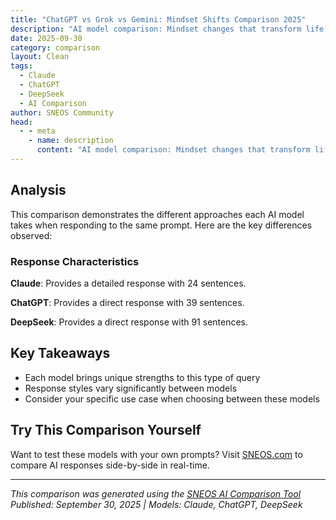 ```yaml
---
title: "ChatGPT vs Grok vs Gemini: Mindset Shifts Comparison 2025"
description: "AI model comparison: Mindset changes that transform life - psychological breakthroughs..."
date: 2025-09-30
category: comparison
layout: Clean
tags:
  - Claude
  - ChatGPT
  - DeepSeek
  - AI Comparison
author: SNEOS Community
head:
  - - meta
    - name: description
      content: "AI model comparison: Mindset changes that transform life - psychological breakthroughs..."
---
```


<ChatComparison
  title="ChatGPT vs Grok vs Gemini: Mindset Shifts Comparison 2025"
  prompt="Mindset changes that transform life - psychological breakthroughs"
  :responses='{
    "Claude": "# Transformative Mindset Shifts: Psychological Breakthroughs That Change Lives\n\n## **Core Mindset Transformations**\n\n### **1. Growth vs. Fixed Mindset**\n- **Fixed**: \u0022I\u0027m not good at this\u0022 \u2192 **Growth**: \u0022I\u0027m not good at this *yet*\u0022\n- **Impact**: Opens doors to learning, resilience, and continuous improvement\n- **Practice**: View challenges as opportunities, embrace \u0022failure\u0022 as data\n\n### **2. Internal vs. External Locus of Control**\n- **Shift**: From \u0022Things happen to me\u0022 \u2192 \u0022I influence my outcomes\u0022\n- **Breakthrough**: Realizing your response shapes your reality\n- **Result**: Increased agency, reduced victim mentality, proactive problem-solving\n\n### **3. Abundance vs. Scarcity Thinking**\n- **Scarcity**: \u0022There\u0027s not enough for everyone\u0022\n- **Abundance**: \u0022There are endless possibilities and resources\u0022\n- **Life change**: Better relationships, increased generosity, reduced anxiety about competition\n\n## **Profound Psychological Shifts**\n\n### **4. Present-Moment Awareness**\n- **From**: Constant mental time travel (past regrets, future worries)\n- **To**: Engaging fully with what\u0027s happening now\n- **Breakthrough**: Discovering that life only exists in the present moment\n\n### **5. Response vs. Reaction**\n- **Old pattern**: Automatic emotional reactions\n- **New approach**: Conscious choice in how you respond\n- **Viktor Frankl insight**: \u0022Between stimulus and response there is a space. In that space is our power to choose our response.\u0022\n\n### **6. Self-Compassion Revolution**\n- **Shift**: From harsh self-criticism to treating yourself like a good friend\n- **Impact**: Reduced anxiety, increased motivation, better emotional regulation\n- **Practice**: Ask \u0022What would I say to a friend in this situation?\u0022\n\n## **Relationship \u0026 Social Breakthroughs**\n\n### **7. Interdependence Understanding**\n- **Evolution**: Independent \u2192 Dependent \u2192 **Interdependent**\n- **Realization**: True strength comes from healthy mutual reliance\n- **Result**: Deeper connections, better teamwork, reduced isolation\n\n### **8. Assuming Positive Intent**\n- **Default shift**: From assuming malice to assuming good intentions\n- **Breakthrough**: Most people are doing their best with their current resources\n- **Impact**: Improved relationships, reduced conflict, increased empathy\n\n## **Identity \u0026 Purpose Shifts**\n\n### **9. Being vs. Doing Identity**\n- **From**: \u0022I am what I do/achieve/own\u0022\n- **To**: \u0022I am inherently valuable regardless of accomplishments\u0022\n- **Liberation**: Freedom from constant performance pressure\n\n### **10. Service-Oriented Purpose**\n- **Shift**: From \u0022What can I get?\u0022 to \u0022What can I give?\u0022\n- **Psychological benefit**: Increased meaning, reduced depression, stronger sense of purpose\n- **Paradox**: Often leads to receiving more than expected\n\n## **Practical Implementation Strategies**\n\n### **Daily Practices for Mindset Change**\n- **Morning intention setting**: Choose your mindset for the day\n- **Evening reflection**: Notice which mindset you operated from\n- **Reframe exercises**: Consciously shift perspective on challenges\n- **Gratitude practice**: Rewires brain toward abundance thinking\n\n### **Breakthrough Acceleration Techniques**\n- **Journaling prompts**: \u0022What if the opposite were true?\u0022\n- **Perspective taking**: View situations from multiple angles\n- **Meditation**: Creates space between thoughts and reactions\n- **Therapy/coaching**: External support for identifying blind spots\n\n## **Warning Signs You\u0027re Ready for a Breakthrough**\n\n- Feeling stuck despite trying harder\n- Recurring patterns that don\u0027t serve you\n- Chronic dissatisfaction despite external success\n- Sensing there\u0027s \u0022more\u0022 to life\n- Increased self-awareness but struggling to change\n\n## **The Compound Effect**\n\nThese mindset shifts often create cascading positive changes:\n- Better relationships lead to more opportunities\n- Increased self-compassion improves performance\n- Growth mindset enhances resilience\n- Present-moment awareness reduces anxiety\n\n**Remember**: Transformation is often gradual, then sudden. Small consistent shifts in thinking can lead to dramatic life changes over time.\n\nWould you like me to dive deeper into any specific mindset shift or explore techniques for implementing these changes?",
    "ChatGPT": "Certainly! Here are some key mindset changes and psychological breakthroughs that can profoundly transform one\u2019s life:\n\n### 1. Growth Mindset vs. Fixed Mindset\n- **Concept:** Coined by Carol Dweck, this is the belief that abilities and intelligence can be developed through effort and learning (growth mindset) rather than being fixed traits (fixed mindset).\n- **Impact:** Encourages embracing challenges, learning from criticism, and persisting despite setbacks, leading to continual self-improvement.\n\n### 2. Cognitive Restructuring\n- **Concept:** Identifying and challenging negative or irrational thoughts and replacing them with more balanced and constructive ones.\n- **Impact:** Helps reduce anxiety, depression, and stress, promoting healthier emotional regulation and decision-making.\n\n### 3. Acceptance and Commitment\n- **Concept:** Accepting thoughts and feelings without judgment and committing to actions aligned with personal values.\n- **Impact:** Enhances psychological flexibility, reduces suffering caused by avoidance, and fosters meaningful living.\n\n### 4. Self-Compassion vs. Self-Criticism\n- **Concept:** Treating oneself with kindness and understanding during failures instead of harsh self-judgment.\n- **Impact:** Builds resilience, reduces negative emotions, and motivates positive change through a supportive inner dialogue.\n\n### 5. Locus of Control Shift\n- **Concept:** Moving from an external locus of control (belief that outside forces control outcomes) to an internal locus of control (belief that one\u2019s own actions influence outcomes).\n- **Impact:** Increases motivation, responsibility, and empowerment to create desired life changes.\n\n### 6. Mindfulness and Present-Moment Awareness\n- **Concept:** Paying deliberate attention to the present moment non-judgmentally.\n- **Impact:** Reduces rumination and anxiety, enhances emotional regulation and overall well-being.\n\n### 7. Reframing Failure as Feedback\n- **Concept:** Viewing failures not as defeats but as opportunities to learn and grow.\n- **Impact:** Encourages persistence, creativity, and innovation in personal and professional life.\n\n### 8. Abundance Mindset vs. Scarcity Mindset\n- **Concept:** Believing there is enough success, wealth, and happiness for everyone (abundance) instead of thinking resources are limited (scarcity).\n- **Impact:** Fosters generosity, optimism, and collaboration rather than competition and fear.\n\n### 9. Embracing Uncertainty and Change\n- **Concept:** Developing comfort with the unknown and viewing change as an essential part of life.\n- **Impact:** Reduces anxiety about the future, enhances adaptability, and opens up new possibilities.\n\n### 10. Purpose-Driven Life Perspective\n- **Concept:** Aligning daily actions and goals with a larger sense of purpose or meaning.\n- **Impact:** Increases motivation, satisfaction, and resilience through a deeper connection to what truly matters.\n\n---\n\n### Additional Psychological Breakthroughs:\n\n- **Behavioral Activation:** Acting despite lack of motivation can improve mood and build momentum for change.\n- **Visualization and Mental Rehearsal:** Mentally practicing desired behaviors or outcomes enhances confidence and performance.\n- **The Power of Gratitude:** Regularly focusing on what one is thankful for improves mood and overall outlook on life.\n\n---\n\nBy consciously adopting these mindset shifts and psychological strategies, individuals can unlock new potentials, overcome obstacles more effectively, and experience transformative growth in their personal and professional lives. If you want, I can provide exercises or reading recommendations related to any of these topics!",
    "DeepSeek": "Of course. This is a powerful and profound topic. The most transformative psychological breakthroughs are not just about learning a new fact, but about a fundamental shift in how we see ourselves, others, and the world.\n\nThese mindset changes act as \u0022mental software updates,\u0022 altering our entire experience of reality. Here are some of the most life-changing psychological breakthroughs, broken down into what they are and how they transform your life.\n\n---\n\n### 1. The Shift from a Fixed Mindset to a Growth Mindset\n*(Pioneered by psychologist Carol Dweck)*\n\n*   **The Old Mindset (Fixed):** \u0022My abilities are innate and unchangeable. I\u0027m either smart or I\u0027m not, talented or I\u0027m not. Challenges are threats that reveal my limitations.\u0022\n*   **The Breakthrough (Growth):** \u0022My abilities can be developed through dedication and hard work. My potential is unknown and unknowable. Challenges are opportunities to grow.\u0022\n\n*   **How It Transforms Life:**\n    *   **Embraces Challenges:** Instead of avoiding difficult tasks for fear of failure, you see them as the \u0022gym\u0022 for your brain.\n    *   **Resilience in Failure:** Setbacks are no longer a verdict on your identity, but feedback. You learn, adjust, and try again.\n    *   **Lifelong Learning:** You become a perpetual student of life, curious and open to improvement in every area.\n\n### 2. The Shift from External Validation to Internal Validation\n\n*   **The Old Mindset (External):** \u0022My worth is determined by what others think of me. My success is measured by my title, salary, likes, and accolades.\u0022\n*   **The Breakthrough (Internal):** \u0022My worth is inherent and non-negotiable. My validation comes from my own integrity, values, and effort. External outcomes are data, not definitions.\u0022\n\n*   **How It Transforms Life:**\n    *   **Freedom from the Opinions of Others:** You stop being a puppet on other people\u0027s strings. Your choices become authentically yours.\n    *   **Reduced Anxiety and Comparison:** The exhausting race to \u0022keep up with the Joneses\u0022 loses its power. You define your own race.\n    *   **Deeper Relationships:** You connect with others from a place of wholeness, not neediness, leading to healthier dynamics.\n\n### 3. The Shift from Judgement to Curiosity\n\n*   **The Old Mindset (Judgement):** \u0022This situation is bad. That person is wrong. My emotion (like anger) is a problem to be suppressed.\u0022\n*   **The Breakthrough (Curiosity):** \u0022This situation is interesting. I wonder why that person acted that way? My emotion is a messenger\u2014what is it trying to tell me?\u0022\n\n*   **How It Transforms Life:**\n    *   **Reduces Conflict:** You approach disagreements with a desire to understand, not to win, leading to better resolutions.\n    *   **Emotional Mastery:** Instead of being hijacked by emotions, you learn from them. Anger might signal a boundary violation; sadness might signal a deep value.\n    *   **Enhanced Problem-Solving:** Curiosity opens up possibilities that judgement shuts down. You ask \u0022How might we...?\u0022 instead of \u0022This will never work.\u0022\n\n### 4. The Shift from \u0022I am my thoughts\u0022 to \u0022I am the observer of my thoughts\u0022\n*(A core tenet of Mindfulness and Acceptance and Commitment Therapy - ACT)*\n\n*   **The Old Mindset (Fusion):** \u0022My thoughts are reality. If I think \u0027I\u0027m a failure,\u0027 then I am one. I must control or eliminate negative thoughts.\u0022\n*   **The Breakthrough (Defusion):** \u0022I am the sky, not the weather. Thoughts are just words and pictures passing through my awareness. I can notice them without having to obey them.\u0022\n\n*   **How It Transforms Life:**\n    *   **Freedom from Negative Self-Talk:** The voice in your head loses its power. You can have the thought \u0022This is too hard\u0022 and still take the next step.\n    *   **Reduced Anxiety and Rumination:** You break the cycle of getting tangled in repetitive, unhelpful thoughts.\n    *   **Present-Moment Awareness:** You spend less time lost in stories about the past or future and more time engaged with the present.\n\n### 5. The Shift from Scarcity to Abundance\n\n*   **The Old Mindset (Scarcity):** \u0022There\u0027s not enough to go around\u2014not enough love, success, money, or credit. Life is a zero-sum game.\u0022\n*   **The Breakthrough (Abundance):** \u0022There is more than enough opportunity and success to share. Another\u0027s win does not mean my loss. Collaboration creates more for everyone.\u0022\n\n*   **How It Transforms Life:**\n    *   **Generosity and Collaboration:** You freely share knowledge, connections, and praise, which builds stronger networks and attracts opportunity.\n    *   **Celebrating Others\u0027 Success:** You become a source of encouragement, which is magnetic and builds deep social capital.\n    *   **Openness to Opportunity:** You see possibilities everywhere instead of threats, leading to more creativity and innovation.\n\n### 6. The Shift from Reactivity to Responsibility (The \u0022Locus of Control\u0022)\n\n*   **The Old Mindset (Reactivity):** \u0022My life is a product of my circumstances. Other people and external events *make* me feel and act a certain way.\u0022\n*   **The Breakthrough (Responsibility/Response-Ability):** \u0022Between stimulus and response, there is a space. In that space is my power to choose my response. I am the author of my life.\u0022\n\n*   **How It Transforms Life:**\n    *   **Empowerment:** You stop blaming others and your past. You reclaim your agency and recognize that you are always at choice.\n    *   **Proactive Living:** You move from being a passive passenger to the active driver of your life, setting goals and creating your reality.\n    *   **Improved Emotional Regulation:** You pause before reacting, choosing a thoughtful response instead of a destructive outburst.\n\n### How to Cultivate These Breakthroughs\n\nThese shifts don\u0027t happen by accident. They require intentional practice:\n\n1.  **Catch the Old Pattern:** Notice when you\u0027re thinking from a fixed, external, or reactive mindset. Just noticing is the first step.\n2.  **Name the New Mindset:** Literally say to yourself, \u0022That\u0027s my fixed mindset talking. What would my growth mindset say instead?\u0022\n3.  **Ask Better Questions:** Shift from judgmental questions (\u0022Why is this happening *to* me?\u0022) to curious ones (\u0022What is this trying to teach me?\u0022).\n4.  **Practice Mindfulness:** Meditation is the gym for learning to be the \u0022observer\u0022 of your thoughts.\n5.  **Reframe Your Language:** Change your self-talk from \u0022I have to\u0022 to \u0022I get to\u0022 or \u0022I choose to.\u0022 Change \u0022This is a problem\u0022 to \u0022This is a challenge.\u0022\n\nThese breakthroughs are not one-time events but a continuous journey. Each small shift creates a ripple effect, fundamentally transforming your resilience, happiness, and capacity to create a life of purpose and meaning."
  }'
  published-date="13:44"
/>

## Analysis

This comparison demonstrates the different approaches each AI model takes when responding to the same prompt. Here are the key differences observed:

### Response Characteristics

**Claude**: Provides a detailed response with 24 sentences. 

**ChatGPT**: Provides a direct response with 39 sentences. 

**DeepSeek**: Provides a direct response with 91 sentences. 

## Key Takeaways

- Each model brings unique strengths to this type of query
- Response styles vary significantly between models
- Consider your specific use case when choosing between these models

## Try This Comparison Yourself

Want to test these models with your own prompts? Visit [SNEOS.com](https://sneos.com) to compare AI responses side-by-side in real-time.

---

*This comparison was generated using the [SNEOS AI Comparison Tool](https://sneos.com)*
*Published: September 30, 2025 | Models: Claude, ChatGPT, DeepSeek*
